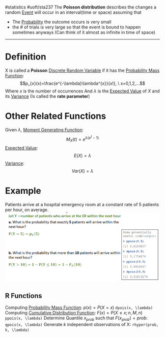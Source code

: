 #statistics #uoft/sta237 
The **Poisson distribution** describes the changes a random [Event](Event.md) will occur in an interval(time or space) assuming that
- The [Probability](Probability.md) the outcome occurs is very small
- the # of trials is very large so that the event is bound to happen sometimes anyways (Can think of it almost as infinite in time of space)

---
# Definition
X is called a **Poisson** [Discrete Random Variable](Discrete%20Random%20Variable.md) if it has the [Probability Mass Function](Probability%20Mass%20Function.md): $$p_{x}(x)=\frac{e^{-\lambda}\lambda^{x}}{x!}, \ x=0,1,2,...$$
Where $x$ is the number of occurrences
And $\lambda$ is the [Expected Value](Expected%20Value.md) of $X$ and its [Variance](Variance.md) (Is called the **rate parameter**)
# Other Related Functions
Given $\lambda$,
[Moment Generating Function](Moment%20Generating%20Function.md):$$M_{X}(t)=e^{\lambda(e^{t}-1)}$$
[Expected Value](Expected%20Value.md):$$E(X)=\lambda$$
[Variance](Variance.md):$$Var(X)=\lambda$$
# Example
Patients arrive at a hospital emergency room at a constant rate of 5 patients per hour, on average.![Pasted image 20231012122945](Attachments/Pasted%20image%2020231012122945.png)
## R Functions 
Computing [Probability Mass Function](Probability%20Mass%20Function.md): $p(x)=P(X=x)$
`dpois(x, \lambda)`
Computing [Cumulative Distribution Function](Cumulative%20Distribution%20Function.md):  $F(x)=P(X\leq x;n,M,n)$
`ppois(x, \lambda)`
Determine Quantile $x_{prob}$ such that $F(x_{prob})=prob$:
`qpois(x, \lambda)` 
Generate *k* independent observations of X:
`rhyper(prob, k, \lambda)`